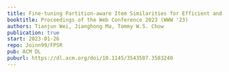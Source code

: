 ```yaml
---
title: Fine-tuning Partition-aware Item Similarities for Efficient and Scalable Recommendation
booktitle: Proceedings of the Web Conference 2023 (WWW '23)
authors: Tianjun Wei, Jianghong Ma, Tommy W.S. Chow
publication: true
start: 2023-01-26
repo: Joinn99/FPSR
pub: ACM DL
puburl: https://dl.acm.org/doi/10.1145/3543507.3583240
---
```

